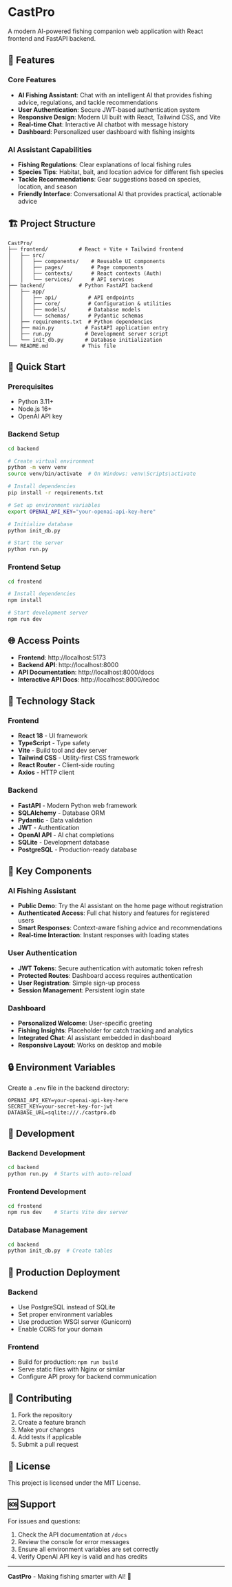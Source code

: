 # CastPro

A modern AI-powered fishing companion web application with React frontend and FastAPI backend.

## 🎣 Features

### Core Features
- **AI Fishing Assistant**: Chat with an intelligent AI that provides fishing advice, regulations, and tackle recommendations
- **User Authentication**: Secure JWT-based authentication system
- **Responsive Design**: Modern UI built with React, Tailwind CSS, and Vite
- **Real-time Chat**: Interactive AI chatbot with message history
- **Dashboard**: Personalized user dashboard with fishing insights

### AI Assistant Capabilities
- **Fishing Regulations**: Clear explanations of local fishing rules
- **Species Tips**: Habitat, bait, and location advice for different fish species
- **Tackle Recommendations**: Gear suggestions based on species, location, and season
- **Friendly Interface**: Conversational AI that provides practical, actionable advice

## 🏗️ Project Structure

```
CastPro/
├── frontend/          # React + Vite + Tailwind frontend
│   ├── src/
│   │   ├── components/    # Reusable UI components
│   │   ├── pages/         # Page components
│   │   ├── contexts/      # React contexts (Auth)
│   │   └── services/      # API services
├── backend/           # Python FastAPI backend
│   ├── app/
│   │   ├── api/          # API endpoints
│   │   ├── core/         # Configuration & utilities
│   │   ├── models/       # Database models
│   │   └── schemas/      # Pydantic schemas
│   ├── requirements.txt  # Python dependencies
│   ├── main.py          # FastAPI application entry
│   ├── run.py           # Development server script
│   └── init_db.py       # Database initialization
└── README.md           # This file
```

## 🚀 Quick Start

### Prerequisites
- Python 3.11+
- Node.js 16+
- OpenAI API key

### Backend Setup
```bash
cd backend

# Create virtual environment
python -m venv venv
source venv/bin/activate  # On Windows: venv\Scripts\activate

# Install dependencies
pip install -r requirements.txt

# Set up environment variables
export OPENAI_API_KEY="your-openai-api-key-here"

# Initialize database
python init_db.py

# Start the server
python run.py
```

### Frontend Setup
```bash
cd frontend

# Install dependencies
npm install

# Start development server
npm run dev
```

## 🌐 Access Points

- **Frontend**: http://localhost:5173
- **Backend API**: http://localhost:8000
- **API Documentation**: http://localhost:8000/docs
- **Interactive API Docs**: http://localhost:8000/redoc

## 🔧 Technology Stack

### Frontend
- **React 18** - UI framework
- **TypeScript** - Type safety
- **Vite** - Build tool and dev server
- **Tailwind CSS** - Utility-first CSS framework
- **React Router** - Client-side routing
- **Axios** - HTTP client

### Backend
- **FastAPI** - Modern Python web framework
- **SQLAlchemy** - Database ORM
- **Pydantic** - Data validation
- **JWT** - Authentication
- **OpenAI API** - AI chat completions
- **SQLite** - Development database
- **PostgreSQL** - Production-ready database

## 📱 Key Components

### AI Fishing Assistant
- **Public Demo**: Try the AI assistant on the home page without registration
- **Authenticated Access**: Full chat history and features for registered users
- **Smart Responses**: Context-aware fishing advice and recommendations
- **Real-time Interaction**: Instant responses with loading states

### User Authentication
- **JWT Tokens**: Secure authentication with automatic token refresh
- **Protected Routes**: Dashboard access requires authentication
- **User Registration**: Simple sign-up process
- **Session Management**: Persistent login state

### Dashboard
- **Personalized Welcome**: User-specific greeting
- **Fishing Insights**: Placeholder for catch tracking and analytics
- **Integrated Chat**: AI assistant embedded in dashboard
- **Responsive Layout**: Works on desktop and mobile

## 🔒 Environment Variables

Create a `.env` file in the backend directory:

```env
OPENAI_API_KEY=your-openai-api-key-here
SECRET_KEY=your-secret-key-for-jwt
DATABASE_URL=sqlite:///./castpro.db
```

## 🧪 Development

### Backend Development
```bash
cd backend
python run.py  # Starts with auto-reload
```

### Frontend Development
```bash
cd frontend
npm run dev    # Starts Vite dev server
```

### Database Management
```bash
cd backend
python init_db.py  # Create tables
```

## 🚀 Production Deployment

### Backend
- Use PostgreSQL instead of SQLite
- Set proper environment variables
- Use production WSGI server (Gunicorn)
- Enable CORS for your domain

### Frontend
- Build for production: `npm run build`
- Serve static files with Nginx or similar
- Configure API proxy for backend communication

## 🤝 Contributing

1. Fork the repository
2. Create a feature branch
3. Make your changes
4. Add tests if applicable
5. Submit a pull request

## 📄 License

This project is licensed under the MIT License.

## 🆘 Support

For issues and questions:
1. Check the API documentation at `/docs`
2. Review the console for error messages
3. Ensure all environment variables are set correctly
4. Verify OpenAI API key is valid and has credits

---

**CastPro** - Making fishing smarter with AI! 🎣
